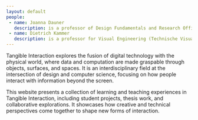```yaml
---
layout: default
people:
 - name: Joanna Dauner
   description: is a professor of Design Fundamentals and Research Officer at the Faculty of Design. Her research and practice focus on materiality and interaction. She believes that materials play an active and formative role in the design process, and she is particularly fascinated by dynamic and programmable materials and structures.
 - name: Dietrich Kammer
   description: is a professor for Visual Engineering (Technische Visualistik) at the University for Applied Sciences in Dresden (Hochschule für Technik und Wirtschaft Dresden). His teaching and research is focused on visualization and interaction techniques and technologies.  
---
```


Tangible Interaction explores the fusion of digital technology with the physical world, where data and computation are made graspable through objects, surfaces, and spaces. It is an interdisciplinary field at the intersection of design and computer science, focusing on how people interact with information beyond the screen.

This website presents a collection of learning and teaching experiences in Tangible Interaction, including student projects, thesis work, and collaborative explorations. It showcases how creative and technical perspectives come together to shape new forms of interaction.
